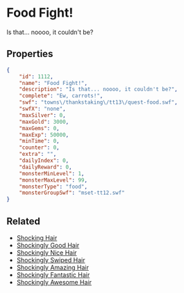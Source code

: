 # Food Fight!

Is that... noooo, it couldn't be?

## Properties

```json
{
    "id": 1112,
    "name": "Food Fight!",
    "description": "Is that... noooo, it couldn't be?",
    "complete": "Ew, carrots!",
    "swf": "towns\/thankstaking\/tt13\/quest-food.swf",
    "swfX": "none",
    "maxSilver": 0,
    "maxGold": 3000,
    "maxGems": 0,
    "maxExp": 50000,
    "minTime": 0,
    "counter": 0,
    "extra": "",
    "dailyIndex": 0,
    "dailyReward": 0,
    "monsterMinLevel": 1,
    "monsterMaxLevel": 99,
    "monsterType": "food",
    "monsterGroupSwf": "mset-tt12.swf"
}
```

## Related

- [Shocking Hair](../items/11060-shocking-hair.md)
- [Shockingly Good Hair](../items/11061-shockingly-good-hair.md)
- [Shockingly Nice Hair](../items/11062-shockingly-nice-hair.md)
- [Shockingly Swiped Hair](../items/11063-shockingly-swiped-hair.md)
- [Shockingly Amazing Hair](../items/11064-shockingly-amazing-hair.md)
- [Shockingly Fantastic Hair](../items/11065-shockingly-fantastic-hair.md)
- [Shockingly Awesome Hair](../items/11066-shockingly-awesome-hair.md)

